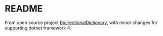 ﻿# README

From open source project [BidirectionalDictionary](https://github.com/iikuzmychov/BidirectionalDictionary), with minor changes for supporting dotnet framework 4.